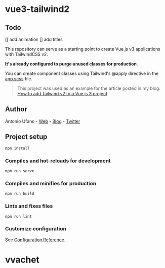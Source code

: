 # vue3-tailwind2
## Todo
 [] add animation
 [] add titles

This repository can serve as a starting point to create Vue.js v3 applications with TailwindCSS v2.

**It's already configured to purge unused classes for production**.

You can create component classes using Tailwind's @apply directive in the [app.scss](./src/assets/css/app.scss) file.

> This project was used as an example for the article posted in my blog: [How to add Tailwind v2 to a Vue.js 3 project](https://antonioufano.com/articles/how-to-add-tailwind-v2-to-a-vuejs-3-project)

## Author

Antonio Ufano - [Web](https://antonioufano.com) - [Blog](https://antonioufano.com/blog) - [Twitter](https://twitter.com/uf4no)

## Project setup

```
npm install
```

### Compiles and hot-reloads for development

```
npm run serve
```

### Compiles and minifies for production

```
npm run build
```

### Lints and fixes files

```
npm run lint
```

### Customize configuration

See [Configuration Reference](https://cli.vuejs.org/config/).
# vvachet
